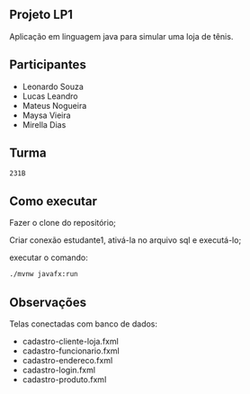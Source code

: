## Projeto LP1

Aplicação em linguagem java para simular uma loja de tênis.

## Participantes

- Leonardo Souza
- Lucas Leandro
- Mateus Nogueira
- Maysa Vieira
- Mirella Dias

## Turma

`231B`

## Como executar

Fazer o clone do repositório;

Criar conexão estudante1, ativá-la no arquivo sql e executá-lo;

executar o comando:
```bash
./mvnw javafx:run
```
## Observações

Telas conectadas com banco de dados:

- cadastro-cliente-loja.fxml
- cadastro-funcionario.fxml
- cadastro-endereco.fxml
- cadastro-login.fxml
- cadastro-produto.fxml
